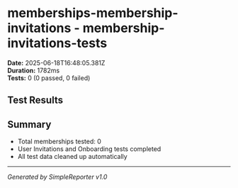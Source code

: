 # memberships-membership-invitations - membership-invitations-tests

**Date:** 2025-06-18T16:48:05.381Z  
**Duration:** 1782ms  
**Tests:** 0 (0 passed, 0 failed)

## Test Results



## Summary

- Total memberships tested: 0
- User Invitations and Onboarding tests completed
- All test data cleaned up automatically

---
*Generated by SimpleReporter v1.0*
